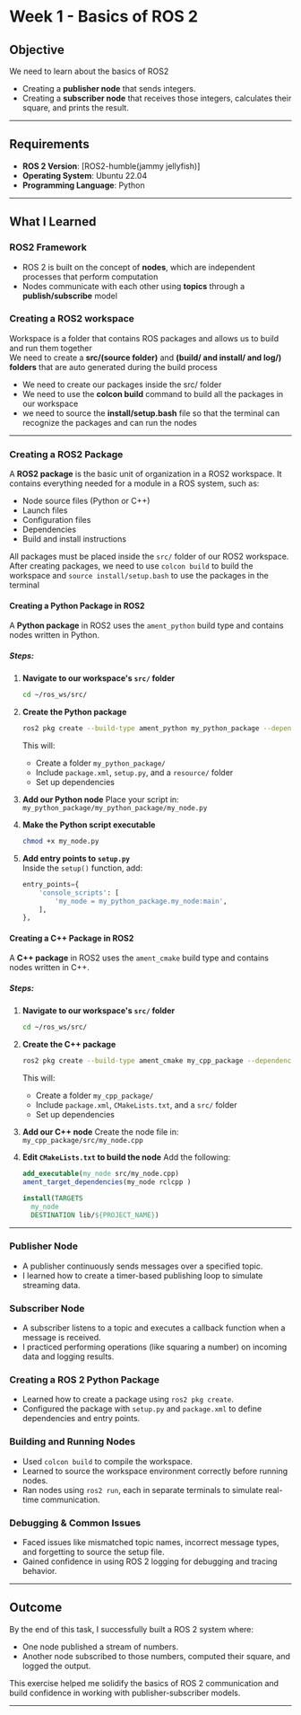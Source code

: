 #  Week 1 - Basics of ROS 2

##  Objective
We need to learn about the basics of ROS2
- Creating a **publisher node** that sends integers.
- Creating a **subscriber node** that receives those integers, calculates their square, and prints the result.

---

##  Requirements
- **ROS 2 Version**: [ROS2-humble(jammy jellyfish)]
- **Operating System**: Ubuntu 22.04
- **Programming Language**: Python
---

##  What I Learned

###  ROS2 Framework
- ROS 2 is built on the concept of **nodes**, which are independent processes that perform computation
- Nodes communicate with each other using **topics** through a **publish/subscribe** model

### Creating a ROS2 workspace
Workspace is a folder that contains ROS  packages and allows us to build and run them together<br>
We need to create a **src/(source folder)** and **(build/ and install/ and log/) folders** that are auto generated during the build process
- We need to create our packages inside the src/ folder
- We need to use the **colcon build** command to build all the packages in our workspace
- we need to source the **install/setup.bash** file so that the terminal can recognize the packages and can run the nodes

---


### Creating a ROS2 Package

A **ROS2 package** is the basic unit of organization in a ROS2 workspace. It contains everything needed for a module in a ROS system, such as:

- Node source files (Python or C++)
- Launch files
- Configuration files
- Dependencies
- Build and install instructions

All packages must be placed inside the `src/` folder of our ROS2 workspace. After creating packages, we need to  use `colcon build` to build the workspace and `source install/setup.bash` to use the packages in the terminal 



#### Creating a Python Package in ROS2

A **Python package** in ROS2 uses the `ament_python` build type and contains nodes written in Python.

#####  Steps:

1. **Navigate to our workspace's `src/` folder**  
    ```bash
    cd ~/ros_ws/src/
    ```

2. **Create the Python package**  
    ```bash
    ros2 pkg create --build-type ament_python my_python_package --dependencies rclpy 
    ```

    This will:
    - Create a folder `my_python_package/`
    - Include `package.xml`, `setup.py`, and a `resource/` folder
    - Set up dependencies

3. **Add our Python node**
    Place your script in:  
    `my_python_package/my_python_package/my_node.py`

4. **Make the Python script executable**  
    ```bash
    chmod +x my_node.py
    ```

5. **Add entry points to `setup.py`**  
    Inside the `setup()` function, add:
    ```python
    entry_points={
        'console_scripts': [
            'my_node = my_python_package.my_node:main',
        ],
    },
    ```


#### Creating a C++ Package in ROS2

A **C++ package** in ROS2 uses the `ament_cmake` build type and contains nodes written in C++.

#####  Steps:

1. **Navigate to our workspace's `src/` folder**  
    ```bash
    cd ~/ros_ws/src/
    ```

2. **Create the C++ package**  
    ```bash
    ros2 pkg create --build-type ament_cmake my_cpp_package --dependencies rclcpp 
    ```

    This will:
    - Create a folder `my_cpp_package/`
    - Include `package.xml`, `CMakeLists.txt`, and a `src/` folder
    - Set up dependencies

3. **Add our C++ node**
    Create the node file in:  
    `my_cpp_package/src/my_node.cpp`

4. **Edit `CMakeLists.txt` to build the node**
    Add the following:
    ```cmake
    add_executable(my_node src/my_node.cpp)
    ament_target_dependencies(my_node rclcpp )

    install(TARGETS
      my_node
      DESTINATION lib/${PROJECT_NAME})
    ```

---

###  Publisher Node
- A publisher continuously sends messages over a specified topic.
- I learned how to create a timer-based publishing loop to simulate streaming data.

### Subscriber Node
- A subscriber listens to a topic and executes a callback function when a message is received.
- I practiced performing operations (like squaring a number) on incoming data and logging results.

###  Creating a ROS 2 Python Package
- Learned how to create a package using `ros2 pkg create`.
- Configured the package with `setup.py` and `package.xml` to define dependencies and entry points.

###  Building and Running Nodes
- Used `colcon build` to compile the workspace.
- Learned to source the workspace environment correctly before running nodes.
- Ran nodes using `ros2 run`, each in separate terminals to simulate real-time communication.

###  Debugging & Common Issues
- Faced issues like mismatched topic names, incorrect message types, and forgetting to source the setup file.
- Gained confidence in using ROS 2 logging for debugging and tracing behavior.

---

##  Outcome
By the end of this task, I successfully built a ROS 2 system where:
- One node published a stream of numbers.
- Another node subscribed to those numbers, computed their square, and logged the output.

This exercise helped me solidify the basics of ROS 2 communication and build confidence in working with publisher-subscriber models.

---




